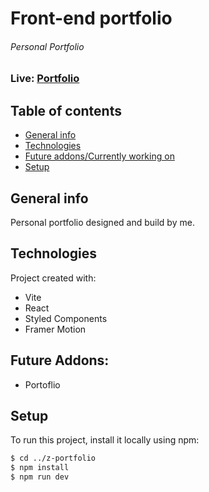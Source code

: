 # Front-end portfolio

###### Personal Portfolio

### Live: [Portfolio]()

## Table of contents

- [General info](#general-info)
- [Technologies](#technologies)
- [Future addons/Currently working on](#future-addons)
- [Setup](#setup)

## General info

Personal portfolio designed and build by me.

## Technologies

Project created with:

- Vite
- React
- Styled Components
- Framer Motion

## Future Addons:

- Portoflio

## Setup

To run this project, install it locally using npm:

```bash
$ cd ../z-portfolio
$ npm install
$ npm run dev
```
